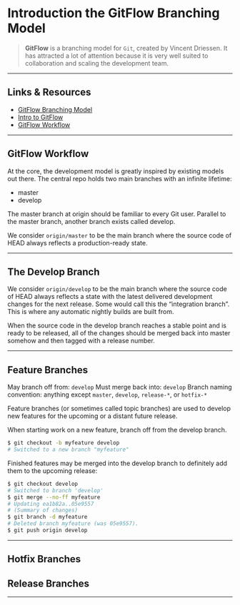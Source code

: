 # Introduction the GitFlow Branching Model

> **GitFlow** is a branching model for `Git`, created by Vincent Driessen. It has attracted a lot of attention because it is very well suited to collaboration and scaling the development team.

---

## Links & Resources

- [GitFlow Branching Model](https://nvie.com/posts/a-successful-git-branching-model/)
- [Intro to GitFlow](https://datasift.github.io/gitflow/IntroducingGitFlow.html)
- [GitFlow Workflow](https://www.atlassian.com/git/tutorials/comparing-workflows/gitflow-workflow)

---

## GitFlow Workflow

At the core, the development model is greatly inspired by existing models out there. The central repo holds two main branches with an infinite lifetime:

- master
- develop

The master branch at origin should be familiar to every Git user. Parallel to the master branch, another branch exists called develop.

We consider `origin/master` to be the main branch where the source code of HEAD always reflects a production-ready state.

---

## The Develop Branch

We consider `origin/develop` to be the main branch where the source code of HEAD always reflects a state with the latest delivered development changes for the next release. Some would call this the “integration branch”. This is where any automatic nightly builds are built from.

When the source code in the develop branch reaches a stable point and is ready to be released, all of the changes should be merged back into master somehow and then tagged with a release number.

---

## Feature Branches

May branch off from:
    `develop`
Must merge back into:
    `develop` 
Branch naming convention:
    anything except `master`, `develop`, `release-*`, or `hotfix-*`

Feature branches (or sometimes called topic branches) are used to develop new features for the upcoming or a distant future release.

When starting work on a new feature, branch off from the develop branch.

```bash
$ git checkout -b myfeature develop
# Switched to a new branch "myfeature"
```

Finished features may be merged into the develop branch to definitely add them to the upcoming release:

```bash
$ git checkout develop
# Switched to branch 'develop'
$ git merge --no-ff myfeature
# Updating ea1b82a..05e9557
# (Summary of changes)
$ git branch -d myfeature
# Deleted branch myfeature (was 05e9557).
$ git push origin develop
```

---

## Hotfix Branches

## Release Branches

---
